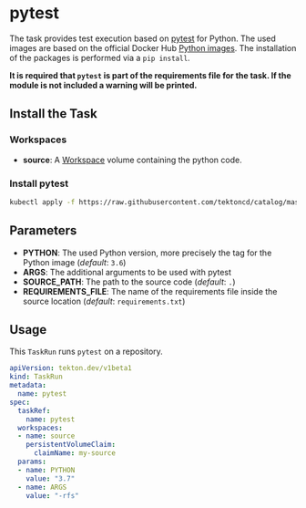 # pytest

The task provides test execution based on [pytest](https://pypi.org/project/pytest/) for Python. The used images are based on the official Docker Hub [Python images](https://hub.docker.com/_/python). The installation of the packages is performed via a `pip install`.

**It is required that `pytest` is part of the requirements file for the task. If the module is not included a warning will be printed.**

## Install the Task

### Workspaces

* **source**: A [Workspace](https://github.com/tektoncd/pipeline/blob/master/docs/workspaces.md) volume containing the python code.

### Install pytest

```bash
kubectl apply -f https://raw.githubusercontent.com/tektoncd/catalog/master/task/pytest/0.1/pytest.yaml
```

## Parameters

* **PYTHON**: The used Python version, more precisely the tag for the Python image (_default_: `3.6`)
* **ARGS**: The additional arguments to be used with pytest
* **SOURCE_PATH**: The path to the source code (_default_: `.`)
* **REQUIREMENTS_FILE**: The name of the requirements file inside the source location (_default_: `requirements.txt`)

## Usage

This `TaskRun` runs `pytest` on a repository.

```yaml
apiVersion: tekton.dev/v1beta1
kind: TaskRun
metadata:
  name: pytest
spec:
  taskRef:
    name: pytest
  workspaces:
  - name: source
    persistentVolumeClaim:
      claimName: my-source
  params:
  - name: PYTHON
    value: "3.7"
  - name: ARGS
    value: "-rfs"
```